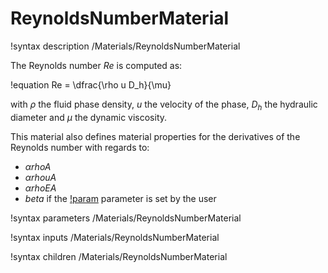 # ReynoldsNumberMaterial

!syntax description /Materials/ReynoldsNumberMaterial

The Reynolds number $Re$ is computed as:

!equation
Re = \dfrac{\rho u D_h}{\mu}

with $\rho$ the fluid phase density, $u$ the velocity of the phase, $D_h$ the hydraulic diameter
and $\mu$ the dynamic viscosity.

This material also defines material properties for the derivatives of the Reynolds number with regards to:

- $\alpha rho A$
- $\alpha rho u A$
- $\alpha rho E A$
- $beta$ if the [!param](/Materials/ReynoldsNumberMaterial/beta) parameter is set by the user

!syntax parameters /Materials/ReynoldsNumberMaterial

!syntax inputs /Materials/ReynoldsNumberMaterial

!syntax children /Materials/ReynoldsNumberMaterial
